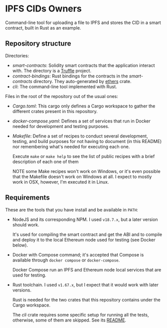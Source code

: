 # IPFS CIDs Owners

Command-line tool for uploading a file to IPFS and stores the CID in a smart contract, built in
Rust as an example.

## Repository structure

Directories:

- _smart-contracts_: Solidity smart contracts that the application interact with. The directory is a
  [Truffle](https://trufflesuite.com/docs/truffle/) project.
- _contract-bindings_: Rust bindings for the contracts in the _smart-contracts_ directory. They
  auto-generated by [ethers](https://crates.io/crates/ethers) crate.
- _cli_: The command-line tool implemented with Rust.

Files in the root of the repository out of the usual ones:

- _Cargo.toml_: This cargo only defines a Cargo workspace to gather the different crates present in
  this repository.
- _docker-compose.yaml_: Defines a set of services that run in Docker needed for development and
  testing purposes.
- _Makefile_: Define a set of recipes to conduct several development, testing, and build purposes
  for not having to document (in this README) nor remembering what's needed for executing each one.

  Execute `make` or `make help` to see the list of public recipes with a brief description of each
  one of them

  NOTE some Make recipes won't work on Windows, or it's even possible that the Makefile doesn't work
  on Windows at all. I expect to mostly work in OSX, however, I'm executed it in Linux.

## Requirements

These are the tools that you have install and be available in `PATH`:

- NodeJS and its corresponding NPM. I used `v18.7.x`, but a later version should work.

  It's used for compiling the smart contract and get the ABI and to compile and deploy it to the
  local Ethereum node used for testing (see Docker below).
- Docker with Compose command; it's accepted that Compose is available through `docker compose` or
  `docker-compose`.

  Docker Compose run an IPFS and Ethereum node local services that are used for testing.
- Rust toolchain. I used `v1.67.x`, but I expect that it would work with later versions.

  Rust is needed for the two crates that this repository contains under the Cargo workspace.

  The _cli_ crate requires some specific setup for running all the tests, otherwise, some of them
  are skipped. See its [README](cli/README.md).
